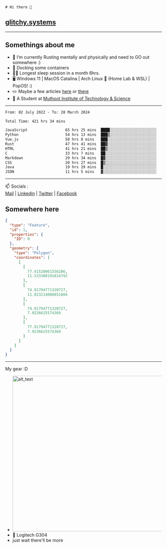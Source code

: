 ```
# Hi there 👋
```
## [glitchy.systems](https://glitchy.systems)
---

## Somethings about me



- 🌱 I’m currently Rusting mentally and physically and need to GO out somewhere :)
- 🐋 Docking some containers
- 😶‍🌫️ Longest sleep session in a month 6hrs.
- 🖥️ Windows 11 | MacOS Catalina | Arch Linux 🦩 (Home Lab & WSL) | PopOS! :)
- ✏️ Maybe a few articles [here](https://medium.com/@advaithnarayanan8) or [there](https://medium.com/@advaithnarayanan8)
- 📑 A Student at [Muthoot Institute of Technology & Science](https://mgmits.ac.in/)



---

<!--START_SECTION:waka-->

```txt
From: 02 July 2022 - To: 28 March 2024

Total Time: 421 hrs 34 mins

JavaScript                 65 hrs 25 mins  ████░░░░░░░░░░░░░░░░░░░░░   15.52 %
Python                     54 hrs 13 mins  ███▒░░░░░░░░░░░░░░░░░░░░░   12.86 %
Vue.js                     50 hrs 8 mins   ███░░░░░░░░░░░░░░░░░░░░░░   11.89 %
Rust                       47 hrs 41 mins  ██▓░░░░░░░░░░░░░░░░░░░░░░   11.31 %
HTML                       41 hrs 21 mins  ██▒░░░░░░░░░░░░░░░░░░░░░░   09.81 %
C                          33 hrs 7 mins   ██░░░░░░░░░░░░░░░░░░░░░░░   07.86 %
Markdown                   29 hrs 34 mins  █▓░░░░░░░░░░░░░░░░░░░░░░░   07.02 %
CSS                        20 hrs 27 mins  █▒░░░░░░░░░░░░░░░░░░░░░░░   04.85 %
Java                       19 hrs 19 mins  █░░░░░░░░░░░░░░░░░░░░░░░░   04.58 %
JSON                       11 hrs 5 mins   ▓░░░░░░░░░░░░░░░░░░░░░░░░   02.63 %
```

<!--END_SECTION:waka-->

---

📫 Socials :<br>
[Mail](mailto:advaithnarayanan8@gmail.com) | [Linkedin](https://www.linkedin.com/in/advaith-narayanan-a72152214/) | [Twitter](https://twitter.com/advaithnarayan) | [Facebook](https://screenmessage.com/qinq)

## Somewhere here

```geojson
{
  "type": "Feature",
  "id": 1,
  "properties": {
    "ID": 0
  },
  "geometry": {
    "type": "Polygon",
    "coordinates": [
      [
        [
          77.41528961556286,
          11.533300191814792
        ],
        [
          74.91794771320727,
          11.823214080851884
        ],
        [
          74.91794771320727,
          7.9236625574369
        ],
        [
          77.91794771320727,
          7.9236625574369
        ]
      ]
    ]
  }
}
```


--- 
My gear :D

- [<img alt="alt_text" width="500px" src="https://valid.x86.fr/cache/banner/xv24bv-6.png" />](https://valid.x86.fr/xv24bv)
- 🐁 Logitech G304
- just wait there'll be more

